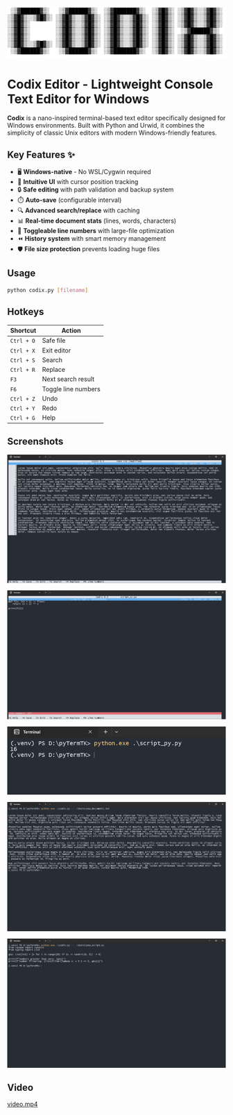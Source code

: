 ![img.png](resources/img.png)
# Codix Editor - Lightweight Console Text Editor for Windows

**Codix** is a nano-inspired terminal-based text editor specifically designed for Windows environments. Built with Python and Urwid, it combines the simplicity of classic Unix editors with modern Windows-friendly features.

## Key Features ✨
- 🖥️ **Windows-native** - No WSL/Cygwin required
- 📝 **Intuitive UI** with cursor position tracking
- 🔒 **Safe editing** with path validation and backup system
- ⏱️ **Auto-save** (configurable interval)
- 🔍 **Advanced search/replace** with caching
- 📊 **Real-time document stats** (lines, words, characters)
- 🔢 **Toggleable line numbers** with large-file optimization
- ⏪ **History system** with smart memory management
- 🛡️ **File size protection** prevents loading huge files

## Usage
```bash
python codix.py [filename]
```
## Hotkeys

| Shortcut   | Action              |
|------------|---------------------|
| `Ctrl + O` | Safe file           |
| `Ctrl + X` | Exit editor         |
| `Ctrl + S` | Search              |
| `Ctrl + R` | Replace             |
| `F3`       | Next search result  |
| `F6`       | Toggle line numbers |
| `Ctrl + Z` | Undo                |
| `Ctrl + Y` | Redo                |
| `Ctrl + G` | Help                |

## Screenshots

![img.png](resources/img_1.png)

![img.png](resources/img_2.png)

![img.png](resources/img_3.png)

![img.png](resources/img_4.png)

![img.png](resources/img_5.png)

## Video

[video.mp4](resources/video.mp4)
